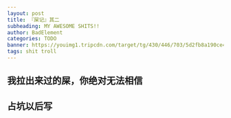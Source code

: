 ```yaml
---
layout: post
title: 『屎记』其二
subheading: MY AWESOME SHITS!!
author: BadElement
categories: TODO
banner: https://youimg1.tripcdn.com/target/tg/430/446/703/5d2fb8a190ce4b5c9b0a85a806946df3_C_750_350.jpg
tags: shit troll
---
```


## 我拉出来过的屎，你绝对无法相信

## 占坑以后写